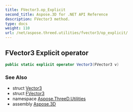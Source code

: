 ```yaml
---
title: FVector3.op_Explicit
second_title: Aspose.3D for .NET API Reference
description: FVector3 method. 
type: docs
weight: 110
url: /net/aspose.threed.utilities/fvector3/op_explicit/
---
```

## FVector3 Explicit operator

```csharp
public static explicit operator Vector3(FVector3 v)
```

### See Also

* struct [Vector3](../../vector3/)
* struct [FVector3](../)
* namespace [Aspose.ThreeD.Utilities](../../fvector3/)
* assembly [Aspose.3D](../../../)


